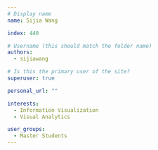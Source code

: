 ```yaml
---
# Display name
name: Sijia Wang

index: 440

# Username (this should match the folder name)
authors:
  - sijiawang

# Is this the primary user of the site?
superuser: true

personal_url: ""

interests:
  - Information Visualization
  - Visual Analytics

user_groups:
  - Master Students
---
```

